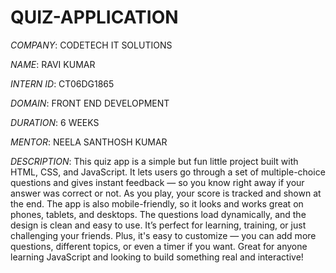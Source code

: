 # QUIZ-APPLICATION

*COMPANY*: CODETECH IT SOLUTIONS

*NAME*: RAVI KUMAR

*INTERN ID*: CT06DG1865

*DOMAIN*: FRONT END DEVELOPMENT

*DURATION*: 6 WEEKS

*MENTOR*: NEELA SANTHOSH KUMAR

*DESCRIPTION*:
This quiz app is a simple but fun little project built with HTML, CSS, and JavaScript. It lets users go through a set of multiple-choice questions and gives instant feedback — so you know right away if your answer was correct or not. As you play, your score is tracked and shown at the end. The app is also mobile-friendly, so it looks and works great on phones, tablets, and desktops. The questions load dynamically, and the design is clean and easy to use. It’s perfect for learning, training, or just challenging your friends. Plus, it's easy to customize — you can add more questions, different topics, or even a timer if you want. Great for anyone learning JavaScript and looking to build something real and interactive!
